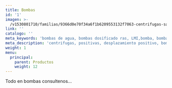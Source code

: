 ```yaml
---
title: Bombas
id: '1'
imagen: >-
  /v1530801710/familias/9366d0e70f34a6f1b6209553132f7063-centrifugas-sanitarias.jpg
link: ''
catalogo: ''
meta_keywords: 'bombas de agua, bombas dosificado ras, LMI,bomba, bomba de agua,pump'
meta_description: 'centrifugas, positivas, desplazamiento positivo, bomba de agua, moto bomba'
weight: 1
menu:
  principal:
    parent: Productos
    weight: 12
---
```




<p>Todo en bombas consultenos...</p>
